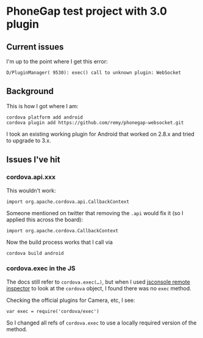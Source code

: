 # PhoneGap test project with 3.0 plugin

## Current issues

I'm up to the point where I get this error:

    D/PluginManager( 9530): exec() call to unknown plugin: WebSocket
    
## Background

This is how I got where I am:

```
cordova platform add android
cordova plugin add https://github.com/remy/phonegap-websocket.git
```

I took an existing working plugin for Android that worked on 2.8.x and tried to upgrade to 3.x.

## Issues I've hit

### cordova.api.xxx

This wouldn't work:

    import org.apache.cordova.api.CallbackContext

Someone mentioned on twitter that removing the `.api` would fix it (so I applied this across the board):

    import org.apache.cordova.CallbackContext

Now the build process works that I call via

    cordova build android

### cordova.exec in the JS

The docs still refer to `cordova.exec(…)`, but when I used [jsconsole remote inspector](http://jsconsole.com/remote.html) to look at the `cordova` object, I found there was no `exec` method.

Checking the official plugins for Camera, etc, I see:

    var exec = require('cordova/exec')
    
So I changed all refs of `cordova.exec` to use a locally required version of the method.

